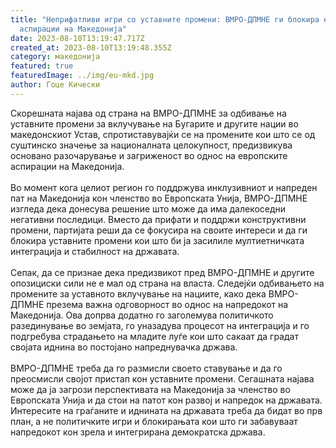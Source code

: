 ```yaml
---
title: "Неприфатливи игри со уставните промени: ВМРО-ДПМНЕ ги блокира европските
  аспирации на Македонија"
date: 2023-08-10T13:19:47.717Z
created_at: 2023-08-10T13:19:48.355Z
category: македонија
featured: true
featuredImage: ../img/eu-mkd.jpg
author: Гоце Кически
---
```

Скорешната најава од страна на ВМРО-ДПМНЕ за одбивање на уставните промени за вклучување на Бугарите и другите нации во македонскиот Устав, спротиставувајќи се на промените кои што се од суштинско значење за националната целокупност, предизвикува основано разочарување и загриженост во однос на европските аспирации на Македонија.\
\
Во момент кога целиот регион го поддржува инклузивниот и напреден пат на Македонија кон членство во Европската Унија, ВМРО-ДПМНЕ изгледа дека донесува решение што може да има далекоседни негативни последици. Вместо да прифати и поддржи конструктивни промени, партијата реши да се фокусира на своите интереси и да ги блокира уставните промени кои што би ја засилиле мултиетничката интеграција и стабилност на државата.\
\
Сепак, да се признае дека предизвикот пред ВМРО-ДПМНЕ и другите опозициски сили не е мал од страна на власта. Следејќи одбивањето на промените за уставното вклучување на нациите, како дека ВМРО-ДПМНЕ презема важна одговорност во однос на напредокот на Македонија. Ова допрва додатно го заголемува политичкото разединување во земјата, го уназадува процесот на интеграција и го подгребува страдањето на младите луѓе кои што сакаат да градат својата иднина во постојано напреднувачка држава.\
\
ВМРО-ДПМНЕ треба да го размисли своето ставување и да го преосмисли својот пристап кон уставните промени. Сегашната најава може да ја загрози перспективата на Македонија за членство во Европската Унија и да стои на патот кон развој и напредок на државата. Интересите на граѓаните и иднината на државата треба да бидат во прв план, а не политичките игри и блокирањата кои што ги забавуваат напредокот кон зрела и интегрирана демократска држава.